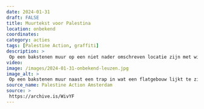 ```yaml
---
date: 2024-01-31
draft: FALSE
title: Muurtekst voor Palestina
location: onbekend
coordinates: 
category: acties
tags: [Palestine Action, graffiti]
description: > 
 Op een bakstenen muur op een niet nader omschreven locatie zijn met witte spuitverf Engelstalige leuzen in solidariteit met Palestina aangebracht: 'Respecteer bestaan of verwacht verzet' en 'Bevrijd Palestina'.
video: 
image: /images/2024-01-31-onbekend-leuzen.jpg
image_alt: > 
 Op een bakstenen muur naast een trap in wat een flatgebouw lijkt te zijn met witte spuitverf Engelstalige leuzen in solidariteit met Palestina aangebracht: 'Respecteer bestaan of verwacht verzet' en 'Bevrijd Palestina'.
source_name: Palestine Action Amsterdam
source: > 
 https://archive.is/WivYF
---
```

